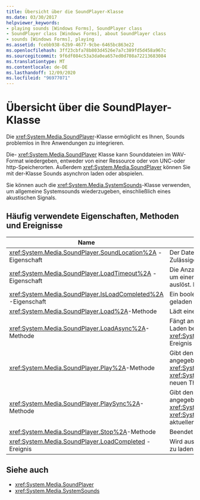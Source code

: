 ```yaml
---
title: Übersicht über die SoundPlayer-Klasse
ms.date: 03/30/2017
helpviewer_keywords:
- playing sounds [Windows Forms], SoundPlayer class
- SoundPlayer class [Windows Forms], about SoundPlayer class
- sounds [Windows Forms], playing
ms.assetid: fcebb938-62b9-4677-9cbe-6465bc863e22
ms.openlocfilehash: 3ff23cbfa78b803d4526e7a7c389fd5d458a967c
ms.sourcegitcommit: 9f6df084c53a3da0ea657ed0d708a72213683084
ms.translationtype: MT
ms.contentlocale: de-DE
ms.lasthandoff: 12/09/2020
ms.locfileid: "96977071"
---
```

# <a name="soundplayer-class-overview"></a>Übersicht über die SoundPlayer-Klasse
Die <xref:System.Media.SoundPlayer>-Klasse ermöglicht es Ihnen, Sounds problemlos in Ihre Anwendungen zu integrieren.  
  
 Die- <xref:System.Media.SoundPlayer> Klasse kann Sounddateien im WAV-Format wiedergeben, entweder von einer Ressource oder von UNC-oder http-Speicherorten. Außerdem <xref:System.Media.SoundPlayer> können Sie mit der-Klasse Sounds asynchron laden oder abspielen.  
  
 Sie können auch die <xref:System.Media.SystemSounds>-Klasse verwenden, um allgemeine Systemsounds wiederzugeben, einschließlich eines akustischen Signals.  
  
## <a name="commonly-used-properties-methods-and-events"></a>Häufig verwendete Eigenschaften, Methoden und Ereignisse  
  
|Name|BESCHREIBUNG|  
|----------|-----------------|  
|<xref:System.Media.SoundPlayer.SoundLocation%2A> -Eigenschaft|Der Dateipfad oder die Webadresse des Sounds. Zulässige Werte sind UNC oder HTTP.|  
|<xref:System.Media.SoundPlayer.LoadTimeout%2A> -Eigenschaft|Die Anzahl an Millisekunden, die das Programm wartet, um einen Sound zu laden, bevor es eine Ausnahme auslöst. Der Standardwert ist 10 Sekunden.|  
|<xref:System.Media.SoundPlayer.IsLoadCompleted%2A> -Eigenschaft|Ein boolescher Wert, der angibt, ob der Sound fertig geladen wurde.|  
|<xref:System.Media.SoundPlayer.Load%2A>-Methode|Lädt einen Sound synchron.|  
|<xref:System.Media.SoundPlayer.LoadAsync%2A>-Methode|Fängt an, einen Sound asynchron zu laden. Wenn das Laden beendet ist, wird das- <xref:System.Media.SoundPlayer.OnLoadCompleted%2A> Ereignis ausgelöst.|  
|<xref:System.Media.SoundPlayer.Play%2A>-Methode|Gibt den in der-Eigenschaft oder der-Eigenschaft angegebenen Sound <xref:System.Media.SoundPlayer.SoundLocation%2A> <xref:System.Media.SoundPlayer.Stream%2A> in einem neuen Thread wieder.|  
|<xref:System.Media.SoundPlayer.PlaySync%2A>-Methode|Gibt den in der-Eigenschaft oder der-Eigenschaft angegebenen Sound <xref:System.Media.SoundPlayer.SoundLocation%2A> <xref:System.Media.SoundPlayer.Stream%2A> im aktuellen Thread wieder.|  
|<xref:System.Media.SoundPlayer.Stop%2A>-Methode|Beendet den aktuell wiedergegebenen Sound.|  
|<xref:System.Media.SoundPlayer.LoadCompleted> -Ereignis|Wird ausgelöst, nachdem versucht wurde, einen Sound zu laden.|  
  
## <a name="see-also"></a>Siehe auch

- <xref:System.Media.SoundPlayer>
- <xref:System.Media.SystemSounds>
